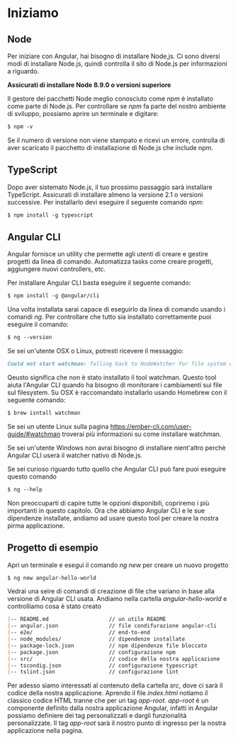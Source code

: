 # Iniziamo

## Node
Per iniziare con Angular, hai bisogno di installare Node,js. Ci sono diversi modi di installare Node.js, quindi controlla il sito di Node.js per informazioni a riguardo.

**Assicurati di installare Node 8.9.0 o versioni superiore**

Il gestore dei pacchetti Node meglio conosciuto come *npm* è installato come parte di Node.js. Per controllare se *npm* fa parte del nostro ambiente di sviluppo, possiamo aprire un terminale e digitare:

```markdown
$ npm -v
```

Se il numero di versione non viene stampato e ricevi un errore, controlla di aver scaricato il pacchetto di installazione di Node.js che include npm.

## TypeScript
Dopo aver sistemato Node.js, il tuo prossimo passaggio sarà installare TypeScript. Assicurati di installare almeno la versione 2.1 o versioni successive. Per installarlo devi eseguire il seguente comando *npm*:

```markdown
$ npm install -g typescript
```

## Angular CLI
Angular fornisce un utility che permette agli utenti di creare e gestire progetti da linea di comando. Automatizza tasks come creare progetti, aggiungere nuovi controllers, etc. 

Per installare Angular CLI basta eseguire il seguente comando:

```markdown
$ npm install -g @angular/cli
```
Una volta installata sarai capace di eseguirlo da linea di comando usando i comandi *ng*. 
Per controllare che tutto sia installato correttamente puoi eseguire il comando:

```markdown
$ ng --version
```
Se sei un'utente OSX o Linux, potresti ricevere il messaggio:

```markdown
Could not start watchman: falling back to NodeWatcher for file system events.
```
Qeusto significa che non è stato installato il tool watchman. Questo tool aiuta l'Angular CLI quando ha bisogno di monitorare i cambiamenti sui file sul filesystem.
Su OSX è raccomandato installarlo usando Homebrew con il seguente comando:

```markdown
$ brew isntall watchman
```
Se sei un utente Linux sulla pagina https://ember-cli.com/user-guide/#watchman troverai più informazioni su come installare watchman.

Se sei un'utente Windows non avrai bisogno di installare nient'altro perchè Angular CLI userà il watcher nativo di Node.js.

Se sei curioso riguardo tutto quello che Angular CLI può fare puoi eseguire questo comando

```markdown
$ ng --help
```
Non preoccuparti di capire tutte le opzioni disponibili, copriremo i più importanti in questo capitolo.
Ora che abbiamo Angular CLI e le sue dipendenze installate, andiamo ad usare questo tool per creare la nostra pirma applicazione.

## Progetto di esempio
Apri un terminale e esegui il comando *ng new* per creare un nuovo progetto
```markdown
$ ng new angular-hello-world
```
Vedrai una seire di comandi di creazione di file che variano in base alla versione di Angular CLI usata.
Andiamo nella cartella *angular-hello-world* e controlliamo cosa è stato creato
```markdown
|-- README.md                   // un utile README
|-- angular.json                // file condifurazione angular-cli
|-- e2e/                        // end-to-end
|-- node_modules/               // dipendenze installate
|-- package-lock.json           // npm dipendenze file bloccato
|-- package.json                // configurazione npm
|-- src/                        // codice della nostra applicazione
|-- tscondig.json               // configurazione typescript
|-- tslint.json                 // configurazione lint
```
Per adesso siamo interessati al contenuto della cartella *src*, dove ci sarà il codice della nostra applicazione. 
Aprendo il file *index.html* notiamo il classico codice HTML tranne che per un tag *app-root*.
*app-root* è un componente definito dalla nostra applicazione Angular, infatti in Angular possiamo definiere dei tag personalizzati e dargli funzionalità personalizzate. Il tag *app-root* sarà il nostro punto di ingresso per la nostra applicazione nella pagina. 